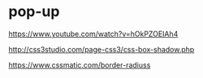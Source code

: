 # pop-up


https://www.youtube.com/watch?v=hOkPZOEIAh4



http://css3studio.com/page-css3/css-box-shadow.php



https://www.cssmatic.com/border-radiuss